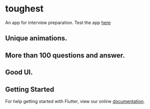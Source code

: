 # toughest
An app for interview preparation.
Test the app [here](https://play.google.com/store/apps/details?id=tricky.questions)
## Unique animations.
## More than 100 questions and answer.
## Good UI.

## Getting Started

For help getting started with Flutter, view our online
[documentation](https://flutter.io/).
